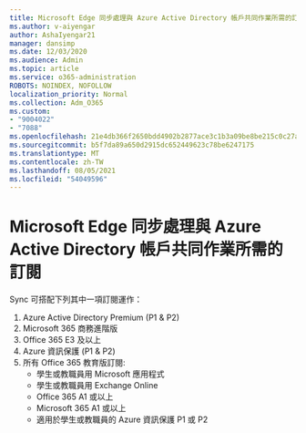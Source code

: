 ```yaml
---
title: Microsoft Edge 同步處理與 Azure Active Directory 帳戶共同作業所需的訂閱
ms.author: v-aiyengar
author: AshaIyengar21
manager: dansimp
ms.date: 12/03/2020
ms.audience: Admin
ms.topic: article
ms.service: o365-administration
ROBOTS: NOINDEX, NOFOLLOW
localization_priority: Normal
ms.collection: Adm_O365
ms.custom:
- "9004022"
- "7088"
ms.openlocfilehash: 21e4db366f2650bdd4902b2877ace3c1b3a09be8be215c0c27a4faaf4deef8d4
ms.sourcegitcommit: b5f7da89a650d2915dc652449623c78be6247175
ms.translationtype: MT
ms.contentlocale: zh-TW
ms.lasthandoff: 08/05/2021
ms.locfileid: "54049596"
---
```

# <a name="subscription-needed-for-microsoft-edge-sync-to-work-with-azure-active-directory-accounts"></a>Microsoft Edge 同步處理與 Azure Active Directory 帳戶共同作業所需的訂閱

Sync 可搭配下列其中一項訂閱運作：

1. Azure Active Directory Premium (P1 & P2)
1. Microsoft 365 商務進階版
1. Office 365 E3 及以上
1. Azure 資訊保護 (P1 & P2)
1. 所有 Office 365 教育版訂閱: 
    - 學生或教職員用 Microsoft 應用程式
    - 學生或教職員用 Exchange Online
    - Office 365 A1 或以上
    - Microsoft 365 A1 或以上
    - 適用於學生或教職員的 Azure 資訊保護 P1 或 P2
